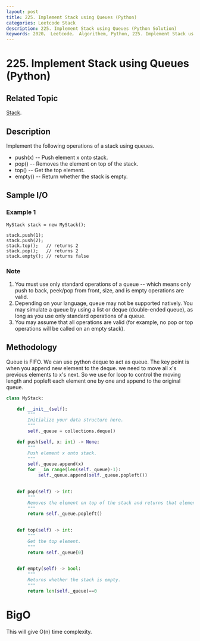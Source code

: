 ```yaml
---
layout: post
title: 225. Implement Stack using Queues (Python)
categories: Leetcode Stack
description: 225. Implement Stack using Queues (Python Solution)
keywords: 2020， Leetcode， Algorithem, Python, 225. Implement Stack using Queues, zhenyu, Stack
---
```


# 225. Implement Stack using Queues (Python)

## Related Topic
<a href="/categories/#Stack" target="_blank"> Stack</a>.

## Description
Implement the following operations of a stack using queues.

* push(x) -- Push element x onto stack.
* pop() -- Removes the element on top of the stack.
* top() -- Get the top element.
* empty() -- Return whether the stack is empty.

## Sample I/O

### Example 1

```
MyStack stack = new MyStack();

stack.push(1);
stack.push(2);  
stack.top();   // returns 2
stack.pop();   // returns 2
stack.empty(); // returns false
```

### Note
1. You must use only standard operations of a queue -- which means only push to back, peek/pop from front, size, and is empty operations are valid.
2. Depending on your language, queue may not be supported natively. You may simulate a queue by using a list or deque (double-ended queue), as long as you use only standard operations of a queue.
3. You may assume that all operations are valid (for example, no pop or top operations will be called on an empty stack).

## Methodology
Queue is FIFO. We can use python deque to act as queue. The key point is when you append new element to the deque. we need to move all x's previous elements to x's next. So we use for loop to control the moving length and popleft each element one by one and append to the original queue.




```python
class MyStack:

    def __init__(self):
        """
        Initialize your data structure here.
        """
        self._queue = collections.deque()

    def push(self, x: int) -> None:
        """
        Push element x onto stack.
        """
        self._queue.append(x)
        for _ in range(len(self._queue)-1):
            self._queue.append(self._queue.popleft())
        

    def pop(self) -> int:
        """
        Removes the element on top of the stack and returns that element.
        """
        return self._queue.popleft()
        

    def top(self) -> int:
        """
        Get the top element.
        """
        return self._queue[0]
        

    def empty(self) -> bool:
        """
        Returns whether the stack is empty.
        """
        return len(self._queue)==0 
```
# BigO
This will give O(n) time complexity.